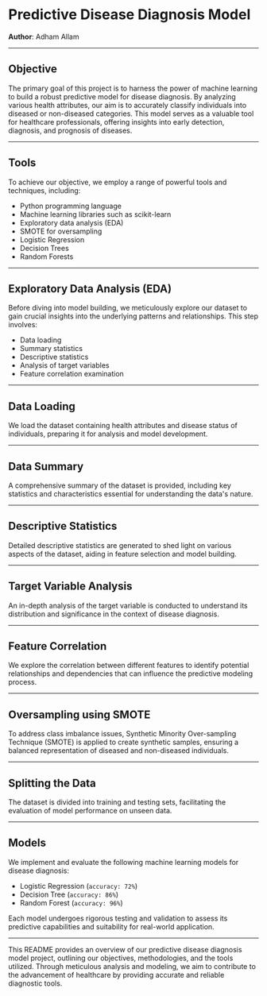 # Predictive Disease Diagnosis Model

**Author**: Adham Allam

---

## Objective

The primary goal of this project is to harness the power of machine learning to build a robust predictive model for disease diagnosis. By analyzing various health attributes, our aim is to accurately classify individuals into diseased or non-diseased categories. This model serves as a valuable tool for healthcare professionals, offering insights into early detection, diagnosis, and prognosis of diseases.

---

## Tools

To achieve our objective, we employ a range of powerful tools and techniques, including:

- Python programming language
- Machine learning libraries such as scikit-learn
- Exploratory data analysis (EDA)
- SMOTE for oversampling
- Logistic Regression
- Decision Trees
- Random Forests

---

## Exploratory Data Analysis (EDA)

Before diving into model building, we meticulously explore our dataset to gain crucial insights into the underlying patterns and relationships. This step involves:

- Data loading
- Summary statistics
- Descriptive statistics
- Analysis of target variables
- Feature correlation examination

---

## Data Loading

We load the dataset containing health attributes and disease status of individuals, preparing it for analysis and model development.

---

## Data Summary

A comprehensive summary of the dataset is provided, including key statistics and characteristics essential for understanding the data's nature.

---

## Descriptive Statistics

Detailed descriptive statistics are generated to shed light on various aspects of the dataset, aiding in feature selection and model building.

---

## Target Variable Analysis

An in-depth analysis of the target variable is conducted to understand its distribution and significance in the context of disease diagnosis.

---

## Feature Correlation

We explore the correlation between different features to identify potential relationships and dependencies that can influence the predictive modeling process.

---

## Oversampling using SMOTE

To address class imbalance issues, Synthetic Minority Over-sampling Technique (SMOTE) is applied to create synthetic samples, ensuring a balanced representation of diseased and non-diseased individuals.

---

## Splitting the Data

The dataset is divided into training and testing sets, facilitating the evaluation of model performance on unseen data.

---

## Models

We implement and evaluate the following machine learning models for disease diagnosis:

- Logistic Regression (`accuracy: 72%`)
- Decision Tree       (`accuracy: 86%`)
- Random Forest       (`accuracy: 96%`)

Each model undergoes rigorous testing and validation to assess its predictive capabilities and suitability for real-world application.

---

This README provides an overview of our predictive disease diagnosis model project, outlining our objectives, methodologies, and the tools utilized. Through meticulous analysis and modeling, we aim to contribute to the advancement of healthcare by providing accurate and reliable diagnostic tools.
